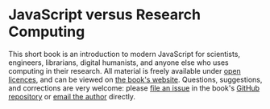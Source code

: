 # JavaScript versus Research Computing

This short book is an introduction to modern JavaScript
for scientists, engineers, librarians, digital humanists,
and anyone else who uses computing in their research.
All material is freely available under [open licences][license],
and can be viewed on [the book's website][site].
Questions, suggestions, and corrections are very welcome:
please [file an issue][issues]
in the book's [GitHub repository][repo]
or [email the author][email] directly.

[email]: mailto:gvwilson@third-bit.com?subject=JavaScript%20versus%20Research%20Computing
[issues]: https://github.com/gvwilson/js-vs-rc/issues
[license]: https://gvwilson.github.io/js-vs-rc/license/
[repo]: https://github.com/gvwilson/js-vs-rc/
[site]: https://gvwilson.github.io/js-vs-rc/
